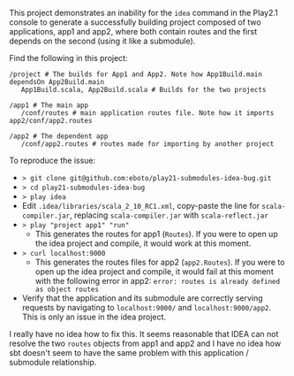 This project demonstrates an inability for the `idea` command in the Play2.1 console to generate a successfully building project composed of two applications, app1 and app2, where both contain routes and the first depends on the second (using it like a submodule).

Find the following in this project:

```
/project # The builds for App1 and App2. Note how App1Build.main dependsOn App2Build.main
   App1Build.scala, App2Build.scala # Builds for the two projects   

/app1 # The main app
   /conf/routes # main application routes file. Note how it imports app2/conf/app2.routes

/app2 # The dependent app
   /conf/app2.routes # routes made for importing by another project

```

To reproduce the issue:

 * `> git clone git@github.com:eboto/play21-submodules-idea-bug.git`
 * `> cd play21-submodules-idea-bug`
 * `> play idea`
 * Edit `.idea/libraries/scala_2_10_RC1.xml`, copy-paste the line for `scala-compiler.jar`, replacing `scala-compiler.jar` with `scala-reflect.jar` 
 * `> play "project app1" "run"`
   * This generates the routes for app1 (`Routes`). If you were to open up the idea project and compile, it would work at this moment.
 * `> curl localhost:9000`
   * This generates the routes files for app2 (`app2.Routes`). If  you were to open up the idea project and compile, it would fail at this moment with the following error in app2: `error: routes is already defined as object routes`
 * Verify that the application and its submodule are correctly serving requests by navigating to `localhost:9000/` and `localhost:9000/app2`. This is only an issue in the idea project.

 I really have no idea how to fix this. It seems reasonable that IDEA can not resolve the two `routes` objects from app1 and app2 and I have no idea how sbt doesn't seem to have the same problem with this application / submodule relationship.